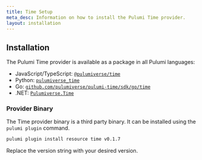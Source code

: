 ```yaml
---
title: Time Setup
meta_desc: Information on how to install the Pulumi Time provider.
layout: installation
---
```


## Installation

The Pulumi Time provider is available as a package in all Pulumi languages:

* JavaScript/TypeScript: [`@pulumiverse/time`](https://www.npmjs.com/package/@pulumiverse/time)
* Python: [`pulumiverse_time`](https://pypi.org/project/pulumiverse_time/)
* Go: [`github.com/pulumiverse/pulumi-time/sdk/go/time`](https://github.com/pulumiverse/pulumi-time/sdk/go/time)
* .NET: [`Pulumiverse.Time`](https://www.nuget.org/packages/Pulumiverse.Time)

### Provider Binary

The Time provider binary is a third party binary. It can be installed using the `pulumi plugin` command.

```bash
pulumi plugin install resource time v0.1.7
```

Replace the version string with your desired version.
